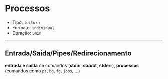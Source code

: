 # Processos

* Tipo: `leitura`
* Formato: `individual`
* Duração: `5min`

***

## Entrada/Saída/Pipes/Redirecionamento

**entrada e saída** de comandos (**stdin**, **stdout**, **stderr**),
**processos** (comandos como `ps`, `bg`, `fg`, `jobs`, ...)
